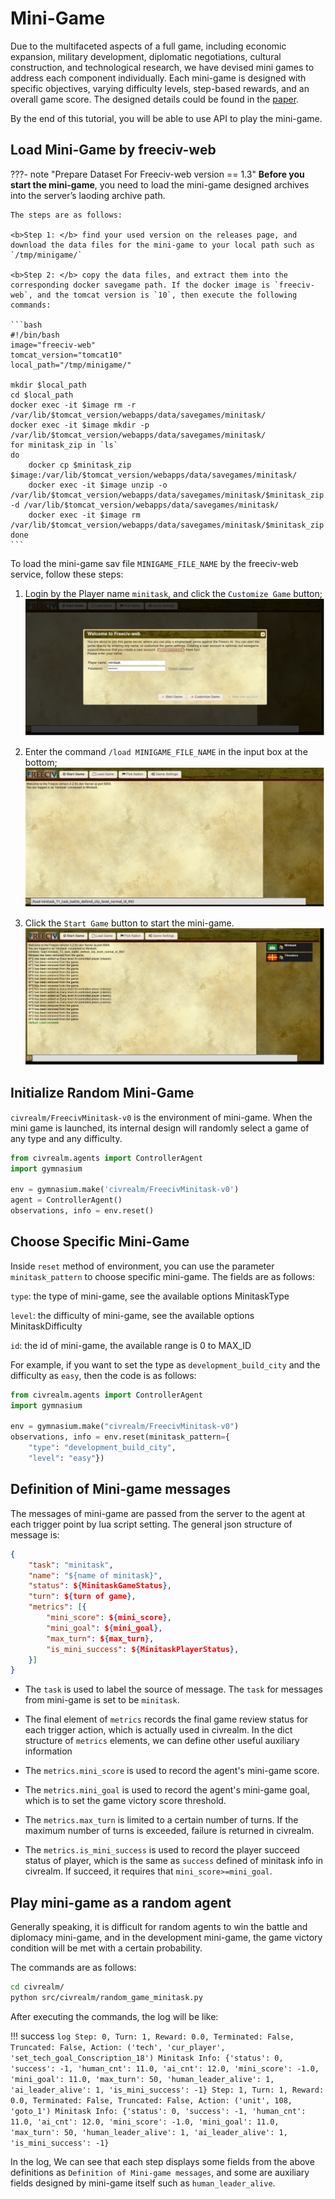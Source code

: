 # Mini-Game

Due to the multifaceted aspects of a full game, including economic expansion, military development, diplomatic negotiations, cultural construction, and technological research, we have devised mini games to address each component individually. Each mini-game is designed with specific objectives, varying difficulty levels, step-based rewards, and an overall game score. The designed details could be found in the [paper](https://openreview.net/forum?id=UBVNwD3hPN).

By the end of this tutorial, you will be able to use API to play the mini-game.

## Load Mini-Game by freeciv-web

???- note "Prepare Dataset For Freeciv-web version == 1.3"
    <b>Before you start the mini-game</b>, you need to load the mini-game designed archives into the server’s laoding archive path.

    The steps are as follows:

    <b>Step 1: </b> find your used version on the releases page, and download the data files for the mini-game to your local path such as `/tmp/minigame/`

    <b>Step 2: </b> copy the data files, and extract them into the corresponding docker savegame path. If the docker image is `freeciv-web`, and the tomcat version is `10`, then execute the following commands:

    ```bash
    #!/bin/bash
    image="freeciv-web"
    tomcat_version="tomcat10"
    local_path="/tmp/minigame/"

    mkdir $local_path
    cd $local_path
    docker exec -it $image rm -r /var/lib/$tomcat_version/webapps/data/savegames/minitask/
    docker exec -it $image mkdir -p /var/lib/$tomcat_version/webapps/data/savegames/minitask/
    for minitask_zip in `ls`
    do
        docker cp $minitask_zip $image:/var/lib/$tomcat_version/webapps/data/savegames/minitask/
        docker exec -it $image unzip -o /var/lib/$tomcat_version/webapps/data/savegames/minitask/$minitask_zip -d /var/lib/$tomcat_version/webapps/data/savegames/minitask/
        docker exec -it $image rm /var/lib/$tomcat_version/webapps/data/savegames/minitask/$minitask_zip
    done
    ```

To load the mini-game sav file `MINIGAME_FILE_NAME` by the freeciv-web service, follow these steps:

1. Login by the Player name `minitask`, and click the `Customize Game` button;
![minigame-login](../assets/minigame-login.png)

2. Enter the command `/load MINIGAME_FILE_NAME` in the input box at the bottom;
![minigame-load](../assets/minigame-load.png)

3. Click the `Start Game` button to start the mini-game.
![minigame-success](../assets/minigame-success.png)

## Initialize Random Mini-Game

`civrealm/FreecivMinitask-v0` is the environment of mini-game. When the mini game is launched, its internal design will randomly select a game of any type and any difficulty.

```python
from civrealm.agents import ControllerAgent
import gymnasium

env = gymnasium.make('civrealm/FreecivMinitask-v0')
agent = ControllerAgent()
observations, info = env.reset()
```

## Choose Specific Mini-Game

Inside `reset` method of environment, you can use the parameter `minitask_pattern` to choose specific mini-game. The fields are as follows:

`type`: the type of mini-game, see the available options MinitaskType

`level`: the difficulty of mini-game, see the available options MinitaskDifficulty

`id`: the id of mini-game, the available range is 0 to MAX_ID

For example, if you want to set the type as `development_build_city` and the difficulty as `easy`, then the code is as follows:

```python
from civrealm.agents import ControllerAgent
import gymnasium

env = gymnasium.make("civrealm/FreecivMinitask-v0")
observations, info = env.reset(minitask_pattern={
    "type": "development_build_city", 
    "level": "easy"})
```

## Definition of Mini-game messages

The messages of mini-game are passed from the server to the agent at each trigger point by lua script setting. The general json structure of message is:

```json
{
    "task": "minitask",
    "name": "${name of minitask}",
    "status": ${MinitaskGameStatus},
    "turn": ${turn of game},
    "metrics": [{
        "mini_score": ${mini_score},
        "mini_goal": ${mini_goal},
        "max_turn": ${max_turn},
        "is_mini_success": ${MinitaskPlayerStatus},
    }]
}
```

* The `task` is used to label the source of message. The `task` for messages from mini-game is set to be `minitask`.

* The final element of `metrics` records the final game review status for each trigger action, which is actually used in civrealm. In the dict structure of `metrics` elements, we can  define other useful auxiliary information

* The `metrics.mini_score` is used to record the agent's mini-game score.

* The `metrics.mini_goal` is used to record the agent's mini-game goal, which is to set the game victory score threshold.

* The `metrics.max_turn` is limited to a certain number of turns. If the maximum number of turns is exceeded, failure is returned in civrealm.

* The `metrics.is_mini_success` is used to record the player succeed status of player, which is the same as `success` defined of minitask info in civrealm. If succeed, it requires that `mini_score>=mini_goal`.

## Play mini-game as a random agent

Generally speaking, it is difficult for random agents to win the battle and diplomacy mini-game, and in the development mini-game, the game victory condition will be met with a certain probability.

The commands are as follows:

```bash
cd civrealm/
python src/civrealm/random_game_minitask.py
```

After executing the commands, the log will be like:

!!! success
    ```log
    Step: 0, Turn: 1, Reward: 0.0, Terminated: False, Truncated: False, Action: ('tech', 'cur_player', 'set_tech_goal_Conscription_18')
            Minitask Info: {'status': 0, 'success': -1, 'human_cnt': 11.0, 'ai_cnt': 12.0, 'mini_score': -1.0, 'mini_goal': 11.0, 'max_turn': 50, 'human_leader_alive': 1, 'ai_leader_alive': 1, 'is_mini_success': -1}
    Step: 1, Turn: 1, Reward: 0.0, Terminated: False, Truncated: False, Action: ('unit', 108, 'goto_1')
            Minitask Info: {'status': 0, 'success': -1, 'human_cnt': 11.0, 'ai_cnt': 12.0, 'mini_score': -1.0, 'mini_goal': 11.0, 'max_turn': 50, 'human_leader_alive': 1, 'ai_leader_alive': 1, 'is_mini_success': -1}
    ```

In the log, We can see that each step displays some fields from the above definitions as `Definition of Mini-game messages`, and some are auxiliary fields designed by mini-game itself such as `human_leader_alive`.

